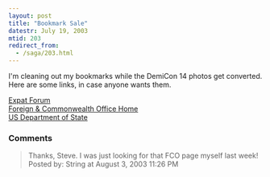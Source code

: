 ```yaml
---
layout: post
title: "Bookmark Sale"
datestr: July 19, 2003
mtid: 203
redirect_from:
  - /saga/203.html
---
```


I'm cleaning out my bookmarks while the DemiCon 14 photos get converted.  Here are some links, in case anyone wants them.

<a href="http://www.expatforum.com/">Expat Forum</a><br />
<a href="http://www.fco.gov.uk/">Foreign & Commonwealth Office Home</a><br />
<a href="http://www.state.gov/">US Department of State</a><br />
### Comments

<blockquote>
Thanks, Steve. I was just looking for that FCO page myself last week!
<div class="post-meta">Posted by: String at August  3, 2003 11:26 PM</div> </blockquote>

